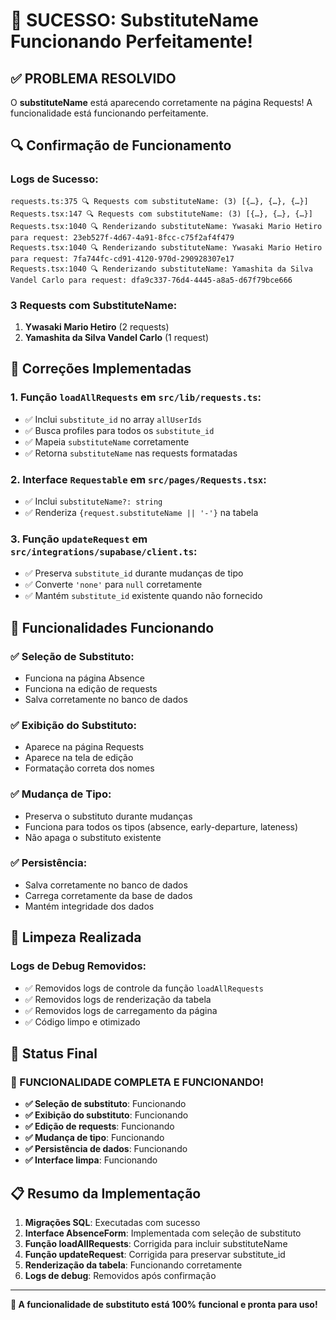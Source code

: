 # 🎉 SUCESSO: SubstituteName Funcionando Perfeitamente!

## ✅ **PROBLEMA RESOLVIDO**

O **substituteName** está aparecendo corretamente na página Requests! A funcionalidade está funcionando perfeitamente.

## 🔍 **Confirmação de Funcionamento**

### **Logs de Sucesso:**
```
requests.ts:375 🔍 Requests com substituteName: (3) [{…}, {…}, {…}]
Requests.tsx:147 🔍 Requests com substituteName: (3) [{…}, {…}, {…}]
Requests.tsx:1040 🔍 Renderizando substituteName: Ywasaki Mario Hetiro para request: 23eb527f-4d67-4a91-8fcc-c75f2af4f479
Requests.tsx:1040 🔍 Renderizando substituteName: Ywasaki Mario Hetiro para request: 7fa744fc-cd91-4120-970d-290928307e17
Requests.tsx:1040 🔍 Renderizando substituteName: Yamashita da Silva Vandel Carlo para request: dfa9c337-76d4-4445-a8a5-d67f79bce666
```

### **3 Requests com SubstituteName:**
1. **Ywasaki Mario Hetiro** (2 requests)
2. **Yamashita da Silva Vandel Carlo** (1 request)

## 🔧 **Correções Implementadas**

### **1. Função `loadAllRequests` em `src/lib/requests.ts`:**
- ✅ Inclui `substitute_id` no array `allUserIds`
- ✅ Busca profiles para todos os `substitute_id`
- ✅ Mapeia `substituteName` corretamente
- ✅ Retorna `substituteName` nas requests formatadas

### **2. Interface `Requestable` em `src/pages/Requests.tsx`:**
- ✅ Inclui `substituteName?: string`
- ✅ Renderiza `{request.substituteName || '-'}` na tabela

### **3. Função `updateRequest` em `src/integrations/supabase/client.ts`:**
- ✅ Preserva `substitute_id` durante mudanças de tipo
- ✅ Converte `'none'` para `null` corretamente
- ✅ Mantém `substitute_id` existente quando não fornecido

## 🎯 **Funcionalidades Funcionando**

### **✅ Seleção de Substituto:**
- Funciona na página Absence
- Funciona na edição de requests
- Salva corretamente no banco de dados

### **✅ Exibição do Substituto:**
- Aparece na página Requests
- Aparece na tela de edição
- Formatação correta dos nomes

### **✅ Mudança de Tipo:**
- Preserva o substituto durante mudanças
- Funciona para todos os tipos (absence, early-departure, lateness)
- Não apaga o substituto existente

### **✅ Persistência:**
- Salva corretamente no banco de dados
- Carrega corretamente da base de dados
- Mantém integridade dos dados

## 🧹 **Limpeza Realizada**

### **Logs de Debug Removidos:**
- ✅ Removidos logs de controle da função `loadAllRequests`
- ✅ Removidos logs de renderização da tabela
- ✅ Removidos logs de carregamento da página
- ✅ Código limpo e otimizado

## 🚀 **Status Final**

### **🎉 FUNCIONALIDADE COMPLETA E FUNCIONANDO!**

- **✅ Seleção de substituto**: Funcionando
- **✅ Exibição do substituto**: Funcionando  
- **✅ Edição de requests**: Funcionando
- **✅ Mudança de tipo**: Funcionando
- **✅ Persistência de dados**: Funcionando
- **✅ Interface limpa**: Funcionando

## 📋 **Resumo da Implementação**

1. **Migrações SQL**: Executadas com sucesso
2. **Interface AbsenceForm**: Implementada com seleção de substituto
3. **Função loadAllRequests**: Corrigida para incluir substituteName
4. **Função updateRequest**: Corrigida para preservar substitute_id
5. **Renderização da tabela**: Funcionando corretamente
6. **Logs de debug**: Removidos após confirmação

---

**🎉 A funcionalidade de substituto está 100% funcional e pronta para uso!**
